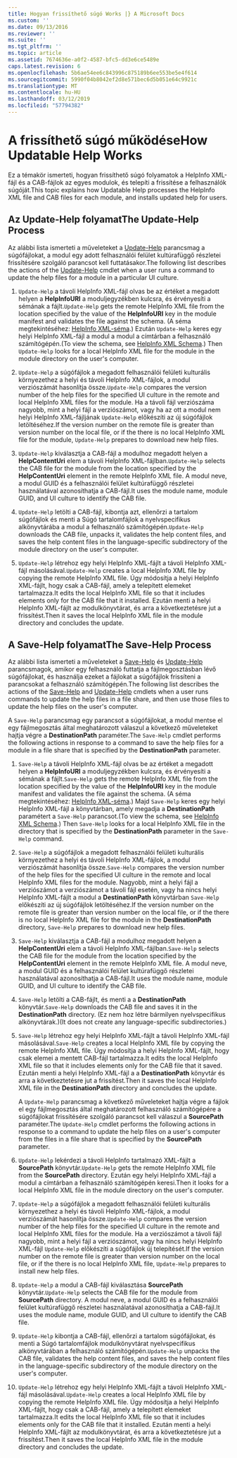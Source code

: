 ```yaml
---
title: Hogyan frissíthető súgó Works |} A Microsoft Docs
ms.custom: ''
ms.date: 09/13/2016
ms.reviewer: ''
ms.suite: ''
ms.tgt_pltfrm: ''
ms.topic: article
ms.assetid: 7674636e-a0f2-4587-bfc5-dd3e6ce5489e
caps.latest.revision: 6
ms.openlocfilehash: 5b6ae54ee6c843996c875189b6ee553be5e4f614
ms.sourcegitcommit: 5990f04b8042ef2d8e571bec6d5b051e64c9921c
ms.translationtype: MT
ms.contentlocale: hu-HU
ms.lasthandoff: 03/12/2019
ms.locfileid: "57794382"
---
```

# <a name="how-updatable-help-works"></a><span data-ttu-id="3f10a-102">A frissíthető súgó működése</span><span class="sxs-lookup"><span data-stu-id="3f10a-102">How Updatable Help Works</span></span>

<span data-ttu-id="3f10a-103">Ez a témakör ismerteti, hogyan frissíthető súgó folyamatok a HelpInfo XML-fájl és a CAB-fájlok az egyes modulok, és telepíti a frissítése a felhasználók súgóját.</span><span class="sxs-lookup"><span data-stu-id="3f10a-103">This topic explains how Updatable Help processes the HelpInfo XML file and CAB files for each module, and installs updated help for users.</span></span>

## <a name="the-update-help-process"></a><span data-ttu-id="3f10a-104">Az Update-Help folyamat</span><span class="sxs-lookup"><span data-stu-id="3f10a-104">The Update-Help Process</span></span>

<span data-ttu-id="3f10a-105">Az alábbi lista ismerteti a műveleteket a [Update-Help](/powershell/module/Microsoft.PowerShell.Core/Update-Help) parancsmag a súgófájlokat, a modul egy adott felhasználói felület kultúrafüggő részletei frissítésére szolgáló parancsot kell futtatásakor.</span><span class="sxs-lookup"><span data-stu-id="3f10a-105">The following list describes the actions of the [Update-Help](/powershell/module/Microsoft.PowerShell.Core/Update-Help) cmdlet when a user runs a command to update the help files for a module in a particular UI culture.</span></span>

1. <span data-ttu-id="3f10a-106">`Update-Help` a távoli HelpInfo XML-fájl olvas be az értéket a megadott helyen a **HelpInfoURI** a moduljegyzékben kulcsra, és érvényesíti a sémának a fájlt.</span><span class="sxs-lookup"><span data-stu-id="3f10a-106">`Update-Help` gets the remote HelpInfo XML file from the location specified by the value of the **HelpInfoURI** key in the module manifest and validates the file against the schema.</span></span> <span data-ttu-id="3f10a-107">(A séma megtekintéséhez: [HelpInfo XML-séma](./helpinfo-xml-schema.md).) Ezután `Update-Help` keres egy helyi HelpInfo XML-fájl a modul a modul a címtárban a felhasználó számítógépén.</span><span class="sxs-lookup"><span data-stu-id="3f10a-107">(To view the schema, see [HelpInfo XML Schema](./helpinfo-xml-schema.md).) Then `Update-Help` looks for a local HelpInfo XML file for the module in the module directory on the user's computer.</span></span>

2. <span data-ttu-id="3f10a-108">`Update-Help` a súgófájlok a megadott felhasználói felületi kulturális környezethez a helyi és távoli HelpInfo XML-fájlok, a modul verziószámát hasonlítja össze.</span><span class="sxs-lookup"><span data-stu-id="3f10a-108">`Update-Help` compares the version number of the help files for the specified UI culture in the remote and local HelpInfo XML files for the module.</span></span> <span data-ttu-id="3f10a-109">Ha a távoli fájl verziószáma nagyobb, mint a helyi fájl a verziószámot, vagy ha az ott a modul nem helyi HelpInfo XML-fájljának `Update-Help` előkészíti az új súgófájlok letöltéséhez.</span><span class="sxs-lookup"><span data-stu-id="3f10a-109">If the version number on the remote file is greater than version number on the local file, or if the there is no local HelpInfo XML file for the module, `Update-Help` prepares to download new help files.</span></span>

3. <span data-ttu-id="3f10a-110">`Update-Help` kiválasztja a CAB-fájl a modulhoz megadott helyen a **HelpContentUri** elem a távoli HelpInfo XML-fájlban.</span><span class="sxs-lookup"><span data-stu-id="3f10a-110">`Update-Help` selects the CAB file for the module from the location specified by the **HelpContentUri** element in the remote HelpInfo XML file.</span></span> <span data-ttu-id="3f10a-111">A modul neve, a modul GUID és a felhasználói felület kultúrafüggő részletei használatával azonosíthatja a CAB-fájl.</span><span class="sxs-lookup"><span data-stu-id="3f10a-111">It uses the module name, module GUID, and UI culture to identify the CAB file.</span></span>

4. <span data-ttu-id="3f10a-112">`Update-Help` letölti a CAB-fájl, kibontja azt, ellenőrzi a tartalom súgófájlok és menti a Súgó tartalomfájlok a nyelvspecifikus alkönyvtárába a modul a felhasználó számítógépén.</span><span class="sxs-lookup"><span data-stu-id="3f10a-112">`Update-Help` downloads the CAB file, unpacks it, validates the help content files, and saves the help content files in the language-specific subdirectory of the module directory on the user's computer.</span></span>

5. <span data-ttu-id="3f10a-113">`Update-Help` létrehoz egy helyi HelpInfo XML-fájlt a távoli HelpInfo XML-fájl másolásával.</span><span class="sxs-lookup"><span data-stu-id="3f10a-113">`Update-Help` creates a local HelpInfo XML file by copying the remote HelpInfo XML file.</span></span> <span data-ttu-id="3f10a-114">Úgy módosítja a helyi HelpInfo XML-fájlt, hogy csak a CAB-fájl, amely a telepített elemeket tartalmazza.</span><span class="sxs-lookup"><span data-stu-id="3f10a-114">It edits the local HelpInfo XML file so that it includes elements only for the CAB file that it installed.</span></span> <span data-ttu-id="3f10a-115">Ezután menti a helyi HelpInfo XML-fájlt az modulkönyvtárat, és arra a következtetésre jut a frissítést.</span><span class="sxs-lookup"><span data-stu-id="3f10a-115">Then it saves the local HelpInfo XML file in the module directory and concludes the update.</span></span>

## <a name="the-save-help-process"></a><span data-ttu-id="3f10a-116">A Save-Help folyamat</span><span class="sxs-lookup"><span data-stu-id="3f10a-116">The Save-Help Process</span></span>

<span data-ttu-id="3f10a-117">Az alábbi lista ismerteti a műveleteket a [Save-Help](/powershell/module/Microsoft.PowerShell.Core/Save-Help) és [Update-Help](/powershell/module/Microsoft.PowerShell.Core/Update-Help) parancsmagok, amikor egy felhasználó futtatja a fájlmegosztásban lévő súgófájlokat, és használja ezeket a fájlokat a súgófájlok frissíteni a parancsokat a felhasználó számítógépén.</span><span class="sxs-lookup"><span data-stu-id="3f10a-117">The following list describes the actions of the [Save-Help](/powershell/module/Microsoft.PowerShell.Core/Save-Help) and [Update-Help](/powershell/module/Microsoft.PowerShell.Core/Update-Help) cmdlets when a user runs commands to update the help files in a file share, and then use those files to update the help files on the user's computer.</span></span>

<span data-ttu-id="3f10a-118">A `Save-Help` parancsmag egy parancsot a súgófájlokat, a modul mentse el egy fájlmegosztás által meghatározott válaszul a következő műveleteket hajtja végre a **DestinationPath** paraméter.</span><span class="sxs-lookup"><span data-stu-id="3f10a-118">The `Save-Help` cmdlet performs the following actions in response to a command to save the help files for a module in a file share that is specified by the **DestinationPath** parameter.</span></span>

1. <span data-ttu-id="3f10a-119">`Save-Help` a távoli HelpInfo XML-fájl olvas be az értéket a megadott helyen a **HelpInfoURI** a moduljegyzékben kulcsra, és érvényesíti a sémának a fájlt.</span><span class="sxs-lookup"><span data-stu-id="3f10a-119">`Save-Help` gets  the remote HelpInfo XML file from the location specified by the value of the **HelpInfoURI** key in the module manifest and validates the file against the schema.</span></span> <span data-ttu-id="3f10a-120">(A séma megtekintéséhez: [HelpInfo XML-séma](./helpinfo-xml-schema.md).) Majd `Save-Help` keres egy helyi HelpInfo XML-fájl a könyvtárban, amely megadja a **DestinationPath** paramétert a `Save-Help` parancsot.</span><span class="sxs-lookup"><span data-stu-id="3f10a-120">(To view the schema, see [HelpInfo XML Schema](./helpinfo-xml-schema.md).) Then `Save-Help` looks for a local HelpInfo XML file in the directory that is specified by the **DestinationPath** parameter in the `Save-Help` command.</span></span>

2. <span data-ttu-id="3f10a-121">`Save-Help` a súgófájlok a megadott felhasználói felületi kulturális környezethez a helyi és távoli HelpInfo XML-fájlok, a modul verziószámát hasonlítja össze.</span><span class="sxs-lookup"><span data-stu-id="3f10a-121">`Save-Help` compares the version number of the help files for the specified UI culture in the remote and local HelpInfo XML files for the module.</span></span> <span data-ttu-id="3f10a-122">Nagyobb, mint a helyi fájl a verziószámot a verziószámot a távoli fájl esetén, vagy ha nincs helyi HelpInfo XML-fájlt a modul a **DestinationPath** könyvtárban `Save-Help` előkészíti az új súgófájlok letöltéséhez.</span><span class="sxs-lookup"><span data-stu-id="3f10a-122">If the version number on the remote file is greater than version number on the local file, or if the there is no local HelpInfo XML file for the module in the **DestinationPath** directory, `Save-Help` prepares to download new help files.</span></span>

3. <span data-ttu-id="3f10a-123">`Save-Help` kiválasztja a CAB-fájl a modulhoz megadott helyen a **HelpContentUri** elem a távoli HelpInfo XML-fájlban.</span><span class="sxs-lookup"><span data-stu-id="3f10a-123">`Save-Help` selects the CAB file for the module from the location specified by the **HelpContentUri** element in the remote HelpInfo XML file.</span></span> <span data-ttu-id="3f10a-124">A modul neve, a modul GUID és a felhasználói felület kultúrafüggő részletei használatával azonosíthatja a CAB-fájl.</span><span class="sxs-lookup"><span data-stu-id="3f10a-124">It uses the module name, module GUID, and UI culture to identify the CAB file.</span></span>

4. <span data-ttu-id="3f10a-125">`Save-Help` letölti a CAB-fájlt, és menti a a **DestinationPath** könyvtár.</span><span class="sxs-lookup"><span data-stu-id="3f10a-125">`Save-Help` downloads the CAB file and saves it in the **DestinationPath** directory.</span></span> <span data-ttu-id="3f10a-126">(Ez nem hoz létre bármilyen nyelvspecifikus alkönyvtárak.)</span><span class="sxs-lookup"><span data-stu-id="3f10a-126">(It does not create any language-specific subdirectories.)</span></span>

5. <span data-ttu-id="3f10a-127">`Save-Help` létrehoz egy helyi HelpInfo XML-fájlt a távoli HelpInfo XML-fájl másolásával.</span><span class="sxs-lookup"><span data-stu-id="3f10a-127">`Save-Help` creates a local HelpInfo XML file by copying the remote HelpInfo XML file.</span></span> <span data-ttu-id="3f10a-128">Úgy módosítja a helyi HelpInfo XML-fájlt, hogy csak elemei a mentett CAB-fájl tartalmazza.</span><span class="sxs-lookup"><span data-stu-id="3f10a-128">It edits the local HelpInfo XML file so that it includes elements only for the CAB file that it saved.</span></span> <span data-ttu-id="3f10a-129">Ezután menti a helyi HelpInfo XML-fájl a a **DestinationPath** könyvtár és arra a következtetésre jut a frissítést.</span><span class="sxs-lookup"><span data-stu-id="3f10a-129">Then it saves the local HelpInfo XML file in the  **DestinationPath** directory and concludes the update.</span></span>

   <span data-ttu-id="3f10a-130">A `Update-Help` parancsmag a következő műveleteket hajtja végre a fájlok el egy fájlmegosztás által meghatározott felhasználó számítógépére a súgófájlokat frissítésére szolgáló parancsot kell válaszul a **SourcePath** paraméter.</span><span class="sxs-lookup"><span data-stu-id="3f10a-130">The `Update-Help` cmdlet performs the following actions in response to a command to update the help files on a user's computer from the files in a file share that is specified by the **SourcePath** parameter.</span></span>

1. <span data-ttu-id="3f10a-131">`Update-Help` lekérdezi a távoli HelpInfo tartalmazó XML-fájlt a **SourcePath** könyvtár.</span><span class="sxs-lookup"><span data-stu-id="3f10a-131">`Update-Help` gets the remote HelpInfo XML file from the **SourcePath** directory.</span></span> <span data-ttu-id="3f10a-132">Ezután egy helyi HelpInfo XML-fájl a modul a címtárban a felhasználó számítógépén keresi.</span><span class="sxs-lookup"><span data-stu-id="3f10a-132">Then it looks for a local HelpInfo XML file in the module directory on the user's computer.</span></span>

2. <span data-ttu-id="3f10a-133">`Update-Help` a súgófájlok a megadott felhasználói felületi kulturális környezethez a helyi és távoli HelpInfo XML-fájlok, a modul verziószámát hasonlítja össze.</span><span class="sxs-lookup"><span data-stu-id="3f10a-133">`Update-Help` compares the version number of the help files for the specified UI culture in the remote and local HelpInfo XML files for the module.</span></span> <span data-ttu-id="3f10a-134">Ha a verziószámot a távoli fájl nagyobb, mint a helyi fájl a verziószámot, vagy ha nincs helyi HelpInfo XML-fájl `Update-Help` előkészíti a súgófájlok új telepítését.</span><span class="sxs-lookup"><span data-stu-id="3f10a-134">If the version number on the remote file is greater than version number on the local file, or if the there is no local HelpInfo XML file, `Update-Help` prepares to install new help files.</span></span>

3. <span data-ttu-id="3f10a-135">`Update-Help` a modul a CAB-fájl kiválasztása **SourcePath** könyvtár.</span><span class="sxs-lookup"><span data-stu-id="3f10a-135">`Update-Help` selects the CAB file for the module from **SourcePath** directory.</span></span> <span data-ttu-id="3f10a-136">A modul neve, a modul GUID és a felhasználói felület kultúrafüggő részletei használatával azonosíthatja a CAB-fájl.</span><span class="sxs-lookup"><span data-stu-id="3f10a-136">It uses the module name, module GUID, and UI culture to identify the CAB file.</span></span>

4. <span data-ttu-id="3f10a-137">`Update-Help` kibontja a CAB-fájl, ellenőrzi a tartalom súgófájlokat, és menti a Súgó tartalomfájlok modulkönyvtárat nyelvspecifikus alkönyvtárában a felhasználó számítógépén.</span><span class="sxs-lookup"><span data-stu-id="3f10a-137">`Update-Help` unpacks the CAB file, validates the help content files, and saves the help content files in the language-specific subdirectory of the module directory on the user's computer.</span></span>

5. <span data-ttu-id="3f10a-138">`Update-Help` létrehoz egy helyi HelpInfo XML-fájlt a távoli HelpInfo XML-fájl másolásával.</span><span class="sxs-lookup"><span data-stu-id="3f10a-138">`Update-Help` creates a local HelpInfo XML file by copying the remote HelpInfo XML file.</span></span> <span data-ttu-id="3f10a-139">Úgy módosítja a helyi HelpInfo XML-fájlt, hogy csak a CAB-fájl, amely a telepített elemeket tartalmazza.</span><span class="sxs-lookup"><span data-stu-id="3f10a-139">It edits the local HelpInfo XML file so that it includes elements only for the CAB file that it installed.</span></span> <span data-ttu-id="3f10a-140">Ezután menti a helyi HelpInfo XML-fájlt az modulkönyvtárat, és arra a következtetésre jut a frissítést.</span><span class="sxs-lookup"><span data-stu-id="3f10a-140">Then it saves the local HelpInfo XML file in the module directory and concludes the update.</span></span>